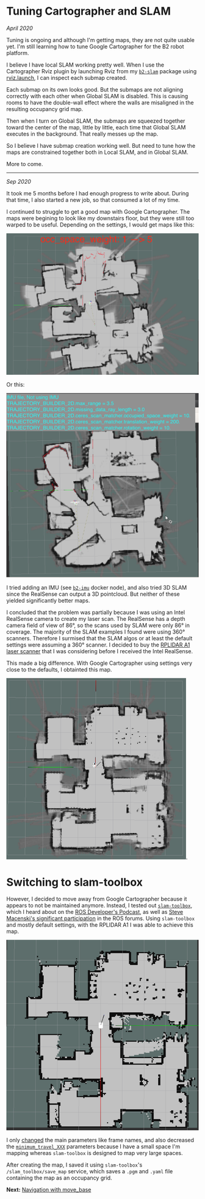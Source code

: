 # Tuning Cartographer and SLAM
_April 2020_

Tuning is ongoing and although I'm getting maps, they are not quite usable yet. I'm still learning how to tune Google Cartographer for the B2 robot platform.

I believe I have local SLAM working pretty well. When I use the Cartographer Rviz plugin by launching Rviz from my [`b2-slam`](https://github.com/sheaffej/b2-slam) package using [rviz.launch](https://github.com/sheaffej/b2-slam/blob/dev/b2_slam/launch/rviz.launch), I can inspect each submap created.

Each submap on its own looks good. But the submaps are not aligning correctly with each other when Global SLAM is disabled. This is causing rooms to have the double-wall effect where the walls are misaligned in the resulting occupancy grid map.

Then when I turn on Global SLAM, the submaps are squeezed together toward the center of the map, little by little, each time that Global SLAM executes in the background. That really messes up the map.

So I believe I have submap creation working well. But need to tune how the maps are constrained together both in Local SLAM, and in Global SLAM.

More to come.

----
_Sep 2020_

It took me 5 months before I had enough progress to write about. During that time, I also started a new job, so that consumed a lot of my time.

I continued to struggle to get a good map with Google Cartographer. The maps were begining to look like my downstairs floor, but they were still too warped to be useful. Depending on the settings, I would get maps like this:

![cartographer_bad1.png](../images/slam/cartographer_bad1.png)

Or this:

![cartographer_bad1.png](../images/slam/cartographer_bad2.png)

I tried adding an IMU (see [`b2-imu`](https://github.com/sheaffej/b2-imu) docker node), and also tried 3D SLAM since the RealSense can output a 3D pointcloud. But neither of these yielded significantly better maps.

I concluded that the problem was partially because I was using an Intel RealSense camera to create my laser scan. The RealSense has a depth camera field of view of 86°, so the scans used by SLAM were only 86° in coverage. The majority of the SLAM examples I found were using 360° scanners. Therefore I surmised that the SLAM algos or at least the default settings were assuming a 360° scanner. I decided to buy the [RPLIDAR A1 laser scanner](https://www.slamtec.com/en/Lidar/A1) that I was considering before I received the Intel RealSense. 

This made a big difference. With Google Cartographer using settings very close to the defaults, I obtainted this map.

![cartographer_360_laser.png](../images/slam/cartographer_360_laser.png).

# Switching to slam-toolbox

However, I decided to move away from Google Cartographer because it appears to not be maintained anymore. Instead, I tested out [`slam-toolbox`](https://github.com/SteveMacenski/slam_toolbox), which I heard about on the [ROS Developer's Podcast](https://www.theconstructsim.com/the-ros-slam-toolbox-by-steve-macenski/), as well as [Steve Macenski's significant participation](https://answers.ros.org/users/25940/stevemacenski/) in the ROS forums. Using `slam-toolbox` and mostly default settings, with the RPLIDAR A1 I was able to achieve this map.

![slam-toolbox-initial-360.png](../images/slam/slam-toolbox-initial-360.png)

I only [changed](https://github.com/sheaffej/b2-nav/blob/4cc5fcce4ba82638980a72289eb2fec5f8b66ca7/b2_slam_toolbox/config/mapper_params_online_sync.yaml) the main parameters like frame names, and also decreased the [`minimum_travel_XXX`](https://github.com/SteveMacenski/slam_toolbox/blob/5904790a04cc77618381eee87c6f549348e0eb42/lib/karto_sdk/src/Mapper.cpp#L2036) parameters because I have a small space I'm mapping whereas `slam-toolbox` is designed to map very large spaces.

After creating the map, I saved it using `slam-toolbox`'s `/slam_toolbox/save_map` service, which saves a `.pgm` and `.yaml` file containing the map as an occupancy grid.

**Next:** [Navigation with move_base](/b2/nav/nav-with-move_base) 